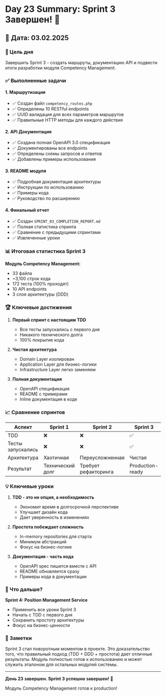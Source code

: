 # Day 23 Summary: Sprint 3 Завершен! 🎉

## 📅 Дата: 03.02.2025

### 🎯 Цель дня
Завершить Sprint 3 - создать маршруты, документацию API и подвести итоги разработки модуля Competency Management.

### ✅ Выполненные задачи

#### 1. Маршрутизация
- ✅ Создан файл `competency_routes.php`
- ✅ Определены 10 RESTful endpoints
- ✅ UUID валидация для всех параметров маршрутов
- ✅ Правильные HTTP методы для каждого действия

#### 2. API Документация
- ✅ Создана полная OpenAPI 3.0 спецификация
- ✅ Документированы все endpoints
- ✅ Определены схемы запросов и ответов
- ✅ Добавлены примеры использования

#### 3. README модуля
- ✅ Подробная документация архитектуры
- ✅ Инструкции по использованию
- ✅ Примеры кода
- ✅ Руководство по расширению

#### 4. Финальный отчет
- ✅ Создан `SPRINT_03_COMPLETION_REPORT.md`
- ✅ Полная статистика спринта
- ✅ Сравнение с предыдущими спринтами
- ✅ Извлеченные уроки

### 📊 Итоговая статистика Sprint 3

**Модуль Competency Management:**
- 33 файла
- ~3,100 строк кода
- 172 теста (100% проходят)
- 10 API endpoints
- 3 слоя архитектуры (DDD)

### 🏆 Ключевые достижения

1. **Первый спринт с настоящим TDD**
   - Все тесты запускались с первого дня
   - Никакого технического долга
   - 100% покрытие кода

2. **Чистая архитектура**
   - Domain Layer изолирован
   - Application Layer для бизнес-логики
   - Infrastructure Layer легко заменяем

3. **Полная документация**
   - OpenAPI спецификация
   - README с примерами
   - Inline документация в коде

### 📈 Сравнение спринтов

| Аспект | Sprint 1 | Sprint 2 | Sprint 3 |
|--------|----------|----------|----------|
| TDD | ❌ | ❌ | ✅ |
| Тесты запускались | ❌ | ❌ | ✅ |
| Архитектура | Хаотичная | Переусложненная | Чистая |
| Результат | Технический долг | Требует рефакторинга | Production-ready |

### 💡 Ключевые уроки

1. **TDD - это не опция, а необходимость**
   - Экономит время в долгосрочной перспективе
   - Улучшает дизайн кода
   - Дает уверенность в изменениях

2. **Простота побеждает сложность**
   - In-memory repositories для старта
   - Минимум абстракций
   - Фокус на бизнес-логике

3. **Документация - часть кода**
   - OpenAPI spec пишется вместе с API
   - README обновляется сразу
   - Примеры кода в документации

### 🚀 Что дальше?

**Sprint 4: Position Management Service**
- Применить все уроки Sprint 3
- Начать с TDD с первого дня
- Сохранить простоту архитектуры
- Фокус на бизнес-ценности

### 📝 Заметки

Sprint 3 стал поворотным моментом в проекте. Это доказательство того, что правильный подход (TDD + DDD + простота) дает отличные результаты. Модуль полностью готов к использованию и может служить эталоном для остальных модулей системы.

---

**День 23 завершен. Sprint 3 успешно завершен!** 🎉

Модуль Competency Management готов к production! 